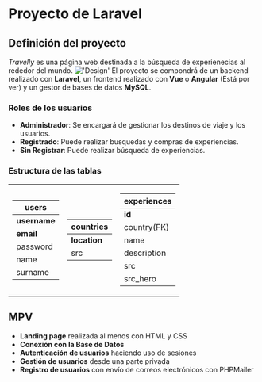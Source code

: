# Proyecto de Laravel

## Definición del proyecto
*Travelly* es una página web destinada a la búsqueda de experienecias al rededor del mundo. 
!['Design']('readme/design.png')
El proyecto se compondrá de un backend realizado con **Laravel**, un frontend realizado con **Vue** o **Angular** (Está por ver) y un gestor de bases de datos **MySQL**.

### Roles de los usuarios
- **Administrador**: Se encargará de gestionar los destinos de viaje y los usuarios.
- **Registrado**: Puede realizar busquedas y compras de experiencias.
- **Sin Registrar**: Puede realizar búsqueda de experiencias.

### Estructura de las tablas

<table>
<tr><td>

| users |
|--------|
| **username** |
| **email** |
| password |
| name |
| surname |

</td><td>

| countries |
|--------|
| **location** |
| src |

</td><td>

| experiences |
|--------|
| **id** |
| country(FK) |
| name |
| description |
| src |
| src_hero |

</td></tr> </table>

## MPV
- **Landing page** realizada al menos con HTML y CSS
- **Conexión con la Base de Datos**
- **Autenticación de usuarios** haciendo uso de sesiones
- **Gestión de usuarios** desde una parte privada
- **Registro de usuarios** con envío de correos electrónicos con PHPMailer